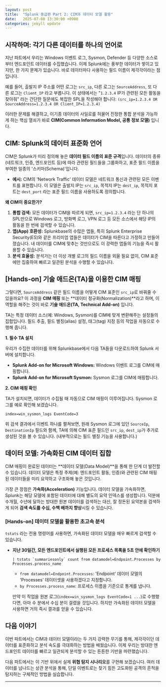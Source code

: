 ```yaml
---
layout: post
title:  "Splunk 중급편 Part 2: CIM과 데이터 모델 활용"
date:   2025-07-08 13:30:00 +0900
categories: jekyll update
---
```


## 시작하며: 각기 다른 데이터를 하나의 언어로

지난 파트에서 우리는 Windows 이벤트 로그, Sysmon, Defender 등 다양한 소스로부터 엔드포인트 데이터를 수집했습니다. 이제 Splunk에는 풍부한 데이터가 쌓이고 있지만, 한 가지 문제가 있습니다. 바로 데이터마다 사용하는 필드 이름이 제각각이라는 점입니다.

예를 들어, 출발지 IP 주소를 어떤 로그는 `src_ip`, 다른 로그는 `SourceAddress`, 또 다른 로그는 `Client_IP` 라고 부릅니다. 이 상태에서는 "`1.2.3.4` IP가 관련된 모든 활동을 찾아줘" 라는 간단한 질문에도 복잡한 SPL을 작성해야 합니다: `(src_ip=1.2.3.4 OR SourceAddress=1.2.3.4 OR Client_IP=1.2.3.4)`

이러한 문제를 해결하고, 이기종 데이터의 사일로를 허물어 진정한 통합 분석을 가능하게 하는 핵심 열쇠가 바로 **CIM(Common Information Model, 공통 정보 모델)** 입니다.

## CIM: Splunk의 데이터 표준화 언어

CIM은 Splunk가 미리 정의해 놓은 **데이터 필드 이름의 표준 규격**입니다. 데이터의 종류(네트워크, 인증, 엔드포인트 등)에 따라 관련된 필드들을 그룹화하고, 표준 필드 이름을 부여한 일종의 '스키마(Schema)'입니다.

*   **예시:** CIM의 'Network Traffic' 데이터 모델은 네트워크 통신과 관련된 모든 이벤트를 표현합니다. 이 모델은 출발지 IP는 `src_ip`, 목적지 IP는 `dest_ip`, 목적지 포트는 `dest_port` 라는 표준 필드 이름을 사용하도록 정의합니다.

**왜 CIM이 중요한가?**

1.  **통합 검색:** 모든 데이터가 CIM을 따르게 되면, `src_ip=1.2.3.4` 라는 단 하나의 SPL만으로 Windows 로그, 방화벽 로그, VPN 로그 등 모든 소스에서 해당 IP의 활동을 한 번에 검색할 수 있습니다.
2.  **앱(App) 호환성:** Splunkbase의 수많은 앱들, 특히 Splunk Enterprise Security(ES)와 같은 프리미엄 앱들은 데이터가 CIM을 따른다고 가정하고 만들어졌습니다. 내 데이터를 CIM에 맞추는 것만으로도 이 강력한 앱들의 기능을 즉시 활용할 수 있습니다.
3.  **분석 효율성:** 분석가는 더 이상 개별 로그의 필드 이름을 외울 필요 없이, CIM 표준에만 집중하여 빠르고 일관된 분석을 수행할 수 있습니다.

## [Hands-on] 기술 애드온(TA)을 이용한 CIM 매핑

그렇다면, `SourceAddress` 같은 필드 이름을 어떻게 CIM 표준인 `src_ip`로 바꿔줄 수 있을까요? 이 과정을 **CIM 매핑** 또는 **데이터 정규화(Normalization)**라고 하며, 이 역할을 해주는 것이 바로 **기술 애드온(TA, Technical Add-on)** 입니다.

TA는 특정 데이터 소스(예: Windows, Sysmon)를 CIM에 맞게 변환해주는 설정들의 집합입니다. 필드 추출, 필드 별칭(alias) 설정, 태그(tag) 지정 등의 작업을 자동으로 수행해 줍니다.

**1. 필수 TA 설치**

우리가 수집한 데이터를 위해 Splunkbase에서 다음 TA들을 다운로드하여 Splunk 서버에 설치합니다.

*   **Splunk Add-on for Microsoft Windows:** Windows 이벤트 로그를 CIM에 매핑합니다.
*   **Splunk Add-on for Microsoft Sysmon:** Sysmon 로그를 CIM에 매핑합니다.

**2. CIM 매핑 확인**

TA가 설치되면, 데이터가 수집될 때 자동으로 CIM 매핑이 이루어집니다. Sysmon 로그를 예로 확인해 보겠습니다.

```spl
index=win_sysmon_logs EventCode=3
```

위 검색 결과에서 이벤트 하나를 펼쳐보면, 원래 Sysmon 로그에 있던 `SourceIp`, `DestinationIp` 필드와 함께, TA에 의해 CIM 표준 필드인 `src_ip`, `dest_ip`가 추가로 생성된 것을 볼 수 있습니다. (내부적으로는 필드 별칭 기능을 사용합니다.)

## 데이터 모델: 가속화된 CIM 데이터 집합

CIM 매핑이 완료된 데이터는 **데이터 모델(Data Model)**을 통해 한 단계 더 발전할 수 있습니다. 데이터 모델은 특정 주제(예: 엔드포인트 활동, 인증)와 관련된 CIM 매핑된 데이터들을 미리 요약하고 구조화해 놓은 것입니다.

가장 큰 장점은 **가속화(Acceleration)** 기능입니다. 데이터 모델을 가속화하면, Splunk는 해당 모델에 포함된 데이터에 대해 별도의 요약 인덱스를 생성합니다. 덕분에 수개월, 수년에 달하는 방대한 원본 데이터를 검색하는 대신, 잘 정돈된 요약본을 검색하게 되어 **검색 속도를 수십, 수백 배까지 향상**시킬 수 있습니다.

### [Hands-on] 데이터 모델을 활용한 초고속 분석

`tstats` 라는 전용 명령어를 사용하면, 가속화된 데이터 모델을 매우 빠르게 검색할 수 있습니다.

*   **지난 30일간, 모든 엔드포인트에서 실행된 모든 프로세스 목록을 5초 안에 확인하기**

    ```spl
    | tstats `summariesonly` count from datamodel=Endpoint.Processes by Processes.process_name
    ```

    *   `from datamodel=Endpoint.Processes`: 'Endpoint' 데이터 모델의 'Processes' 데이터셋을 사용하겠다고 지정합니다.
    *   `by Processes.process_name`: 프로세스 이름을 기준으로 통계를 냅니다.

    만약 이 작업을 원본 로그(`index=win_sysmon_logs EventCode=1 ...`)로 수행했다면, 아마 수 분에서 수십 분이 걸렸을 것입니다. 하지만 가속화된 데이터 모델을 사용하면 거의 즉시 결과를 얻을 수 있습니다.

## 다음 이야기

이번 파트에서는 CIM과 데이터 모델이라는 두 가지 강력한 무기를 통해, 제각각이던 데이터를 표준화하고 분석 속도를 극대화하는 방법을 배웠습니다. 이제 우리는 방대한 엔드포인트 데이터를 빠르고 일관되게 분석할 수 있는 튼튼한 기반을 마련했습니다.

다음 파트에서는 이 기반 위에서 실제 **위협 탐지 시나리오**를 구현해 보겠습니다. 여러 데이터를 넘나드는 상관 분석을 통해, 단일 이벤트로는 찾기 힘든 고도화된 공격의 흔적을 탐지하는 구체적인 방법을 실습합니다.

---
